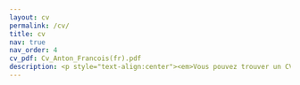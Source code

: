 ```yaml
---
layout: cv
permalink: /cv/
title: cv
nav: true
nav_order: 4
cv_pdf: Cv_Anton_Francois(fr).pdf
description: <p style="text-align:center"><em>Vous pouvez trouver un CV en Français en cliquant sur l'icône 'pdf' à droite.</em></p>
---
```



